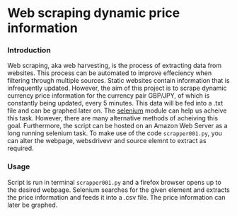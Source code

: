 # Web scraping dynamic price information 

### Introduction 
Web scraping, aka web harvesting, is the process of extracting data from websites. This process can be automated to improve effeciency when filtering through multiple sources. Static websites contain information that is infrequently updated. However, the aim of this project is to scrape dynamic currency price information for the currency pair GBP/JPY, of which is constantly being updated, every 5 minutes. This data will be fed into a .txt file and can be graphed later on. The [selenium](https://selenium-python.readthedocs.io/) module can help us acheive this task. However, there are many alternative methods of acheiving this goal. Furthermore, the script can be hosted on an Amazon Web Server as a long running selenium task. To make use of the code `scrapper001.py`, you can alter the webpage, websdrivevr and source elemnt to extract as required.


### Usage

Script is run in terminal `scrapper001.py` and a firefox browser opens up to the desired webpage. Selenium searches for the given element and extracts the price information and feeds it into a .csv file. The price information can later be graphed. 
